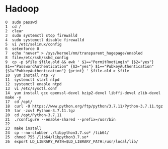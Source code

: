 # Hadoop
    0  sudo passwd
    1  cd /
    2  clear
    3  sudo systemctl stop firewalld
    4  sudo systemctl disable firewalld
    5  vi /etc/selinux/config
    6  setenforce 0
    7  echo "never" > /sys/kernel/mm/transparent_hugepage/enabled
    8  file=/etc/ssh/sshd_config
    9  cp -p $file $file.old && awk ' $1=="PermitRootLogin" {$2="yes"} $1=="PasswordAuthentication" {$2="yes"} $1=="PubkeyAuthentication" {$1="PubkeyAuthentication"} {print} ' $file.old > $file
    10  yum install ntp -y
    11  systemctl start ntpd
    12  systemctl enable ntpd
    13  vi /etc/sysctl.conf
    14  yum install gcc openssl-devel bzip2-devel libffi-devel zlib-devel make -y
    17  cd /opt/
    18  curl -O https://www.python.org/ftp/python/3.7.11/Python-3.7.11.tgz
    19  tar -zxvf Python-3.7.11.tgz
    20  cd /opt/Python-3.7.11
    21  ./configure --enable-shared --prefix=/usr/bin
    22 
    23  make install
    24  cp --no-clobber ./libpython3.7.so* /lib64/
    25  chmod 755 /lib64/libpython3.7.so*
    26  export LD_LIBRARY_PATH=$LD_LIBRARY_PATH:/usr/local/lib/